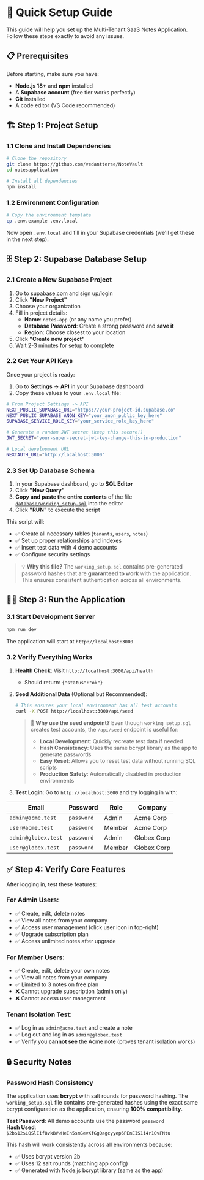 # 🚀 Quick Setup Guide

This guide will help you set up the Multi-Tenant SaaS Notes Application. Follow these steps exactly to avoid any issues.

## 📋 Prerequisites

Before starting, make sure you have:
- **Node.js 18+** and **npm** installed
- A **Supabase account** (free tier works perfectly)
- **Git** installed
- A code editor (VS Code recommended)

## 🏗️ Step 1: Project Setup

### 1.1 Clone and Install Dependencies

```bash
# Clone the repository
git clone https://github.com/vedantterse/NoteVault
cd notesapplication

# Install all dependencies
npm install
```

### 1.2 Environment Configuration

```bash
# Copy the environment template
cp .env.example .env.local
```

Now open `.env.local` and fill in your Supabase credentials (we'll get these in the next step).

## 🗄️ Step 2: Supabase Database Setup

### 2.1 Create a New Supabase Project

1. Go to [supabase.com](https://supabase.com) and sign up/login
2. Click **"New Project"**
3. Choose your organization
4. Fill in project details:
   - **Name**: `notes-app` (or any name you prefer)
   - **Database Password**: Create a strong password and **save it**
   - **Region**: Choose closest to your location
5. Click **"Create new project"**
6. Wait 2-3 minutes for setup to complete

### 2.2 Get Your API Keys

Once your project is ready:

1. Go to **Settings** → **API** in your Supabase dashboard
2. Copy these values to your `.env.local` file:

```bash
# From Project Settings -> API
NEXT_PUBLIC_SUPABASE_URL="https://your-project-id.supabase.co"
NEXT_PUBLIC_SUPABASE_ANON_KEY="your_anon_public_key_here"
SUPABASE_SERVICE_ROLE_KEY="your_service_role_key_here"

# Generate a random JWT secret (keep this secure!)
JWT_SECRET="your-super-secret-jwt-key-change-this-in-production"

# Local development URL
NEXTAUTH_URL="http://localhost:3000"
```


### 2.3 Set Up Database Schema

1. In your Supabase dashboard, go to **SQL Editor**
2. Click **"New Query"**
3. **Copy and paste the entire contents** of the file [`database/working_setup.sql`](./database/working_setup.sql) into the editor
4. Click **"RUN"** to execute the script

This script will:
- ✅ Create all necessary tables (`tenants`, `users`, `notes`)
- ✅ Set up proper relationships and indexes
- ✅ Insert test data with 4 demo accounts
- ✅ Configure security settings

> 💡 **Why this file?** The `working_setup.sql` contains pre-generated password hashes that are **guaranteed to work** with the application. This ensures consistent authentication across all environments.

## 🏃‍♂️ Step 3: Run the Application

### 3.1 Start Development Server

```bash
npm run dev
```

The application will start at `http://localhost:3000`

### 3.2 Verify Everything Works

1. **Health Check**: Visit `http://localhost:3000/api/health`
   - Should return: `{"status":"ok"}`

2. **Seed Additional Data** (Optional but Recommended):
   ```bash
   # This ensures your local environment has all test accounts
   curl -X POST http://localhost:3000/api/seed
   ```
   
   > 📝 **Why use the seed endpoint?** Even though `working_setup.sql` creates test accounts, the `/api/seed` endpoint is useful for:
   > - **Local Development**: Quickly recreate test data if needed
   > - **Hash Consistency**: Uses the same bcrypt library as the app to generate passwords
   > - **Easy Reset**: Allows you to reset test data without running SQL scripts
   > - **Production Safety**: Automatically disabled in production environments

3. **Test Login**: Go to `http://localhost:3000` and try logging in with:

| Email | Password | Role | Company |
|-------|----------|------|---------|
| `admin@acme.test` | `password` | Admin | Acme Corp |
| `user@acme.test` | `password` | Member | Acme Corp |
| `admin@globex.test` | `password` | Admin | Globex Corp |
| `user@globex.test` | `password` | Member | Globex Corp |

## ✅ Step 4: Verify Core Features

After logging in, test these features:

### For Admin Users:
- ✅ Create, edit, delete notes
- ✅ View all notes from your company
- ✅ Access user management (click user icon in top-right)
- ✅ Upgrade subscription plan
- ✅ Access unlimited notes after upgrade

### For Member Users:
- ✅ Create, edit, delete your own notes
- ✅ View all notes from your company
- ✅ Limited to 3 notes on free plan
- ❌ Cannot upgrade subscription (admin only)
- ❌ Cannot access user management

### Tenant Isolation Test:
- ✅ Log in as `admin@acme.test` and create a note
- ✅ Log out and log in as `admin@globex.test`
- ✅ Verify you **cannot see** the Acme note (proves tenant isolation works)

## 🔒 Security Notes

### Password Hash Consistency
The application uses **bcrypt** with salt rounds for password hashing. The `working_setup.sql` file contains pre-generated hashes using the exact same bcrypt configuration as the application, ensuring **100% compatibility**.

**Test Password**: All demo accounts use the password `password`  
**Hash Used**: `$2b$12$LQSlEif8vkBVwHeIn5smGevXfGgQagcyyep6PEnEIS1i4r1OvFNtu`

This hash will work consistently across all environments because:
- ✅ Uses bcrypt version 2b
- ✅ Uses 12 salt rounds (matching app config)
- ✅ Generated with Node.js bcrypt library (same as the app)

